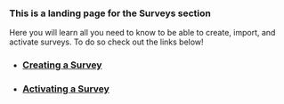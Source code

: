### This is a landing page for the Surveys section
Here you will learn all you need to know to be able to create, import, and activate surveys.  To do so check out the links below!

<ul>
	<li><h3><a href="http://communityactionsurvey.org/guide/index.php/Surveys/Creating_a_Survey">Creating a Survey</a></h3></li>
	<li><h3><a href="http://communityactionsurvey.org/guide/index.php/Surveys/Activating_a_Survey">Activating a Survey</a></h3></li>
</ul>